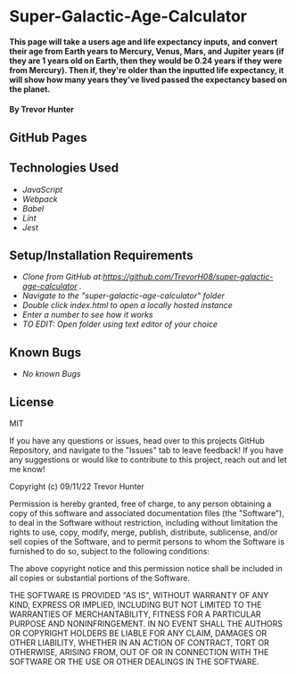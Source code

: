# Super-Galactic-Age-Calculator

#### This page will take a users age and life expectancy inputs, and convert their age from Earth years to Mercury, Venus, Mars, and Jupiter years (if they are 1 years old on Earth, then they would be 0.24 years if they were from Mercury). Then if, they're older than the inputted life expectancy, it will show how many years they've lived passed the expectancy based on the planet.

#### By Trevor Hunter

## GitHub Pages

## Technologies Used

* _JavaScript_
* _Webpack_
* _Babel_
* _Lint_
* _Jest_

## Setup/Installation Requirements

* _Clone from GitHub at:https://github.com/TrevorH08/super-galactic-age-calculator ._
* _Navigate to the "super-galactic-age-calculator" folder_
* _Double click index.html to open a locally hosted instance_
* _Enter a number to see how it works_
* _TO EDIT: Open folder using text editor of your choice_

## Known Bugs

* _No known Bugs_

## License

MIT

If you have any questions or issues, head over to this projects GitHub Repository, and navigate to the "Issues" tab to leave feedback! If you have any suggestions or would like to contribute to this project, reach out and let me know!

Copyright (c) 09/11/22 Trevor Hunter

Permission is hereby granted, free of charge, to any person obtaining a copy of this software and associated documentation files (the "Software"), to deal in the Software without restriction, including without limitation the rights to use, copy, modify, merge, publish, distribute, sublicense, and/or sell copies of the Software, and to permit persons to whom the Software is furnished to do so, subject to the following conditions:

The above copyright notice and this permission notice shall be included in all copies or substantial portions of the Software.

THE SOFTWARE IS PROVIDED "AS IS", WITHOUT WARRANTY OF ANY KIND, EXPRESS OR IMPLIED, INCLUDING BUT NOT LIMITED TO THE WARRANTIES OF MERCHANTABILITY, FITNESS FOR A PARTICULAR PURPOSE AND NONINFRINGEMENT. IN NO EVENT SHALL THE AUTHORS OR COPYRIGHT HOLDERS BE LIABLE FOR ANY CLAIM, DAMAGES OR OTHER LIABILITY, WHETHER IN AN ACTION OF CONTRACT, TORT OR OTHERWISE, ARISING FROM, OUT OF OR IN CONNECTION WITH THE SOFTWARE OR THE USE OR OTHER DEALINGS IN THE SOFTWARE.